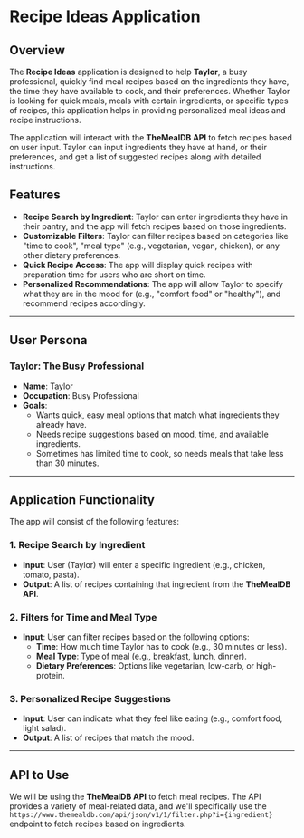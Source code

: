 # Recipe Ideas Application

## Overview

The **Recipe Ideas** application is designed to help **Taylor**, a busy professional, quickly find meal recipes based on the ingredients they have, the time they have available to cook, and their preferences. Whether Taylor is looking for quick meals, meals with certain ingredients, or specific types of recipes, this application helps in providing personalized meal ideas and recipe instructions.

The application will interact with the **TheMealDB API** to fetch recipes based on user input. Taylor can input ingredients they have at hand, or their preferences, and get a list of suggested recipes along with detailed instructions.

## Features

- **Recipe Search by Ingredient**: Taylor can enter ingredients they have in their pantry, and the app will fetch recipes based on those ingredients.
- **Customizable Filters**: Taylor can filter recipes based on categories like "time to cook", "meal type" (e.g., vegetarian, vegan, chicken), or any other dietary preferences.
- **Quick Recipe Access**: The app will display quick recipes with preparation time for users who are short on time.
- **Personalized Recommendations**: The app will allow Taylor to specify what they are in the mood for (e.g., "comfort food" or "healthy"), and recommend recipes accordingly.

---

## User Persona

### Taylor: The Busy Professional

- **Name**: Taylor
- **Occupation**: Busy Professional
- **Goals**:
  - Wants quick, easy meal options that match what ingredients they already have.
  - Needs recipe suggestions based on mood, time, and available ingredients.
  - Sometimes has limited time to cook, so needs meals that take less than 30 minutes.

---

## Application Functionality

The app will consist of the following features:

### 1. **Recipe Search by Ingredient**
- **Input**: User (Taylor) will enter a specific ingredient (e.g., chicken, tomato, pasta).
- **Output**: A list of recipes containing that ingredient from the **TheMealDB API**.

### 2. **Filters for Time and Meal Type**
- **Input**: User can filter recipes based on the following options:
  - **Time**: How much time Taylor has to cook (e.g., 30 minutes or less).
  - **Meal Type**: Type of meal (e.g., breakfast, lunch, dinner).
  - **Dietary Preferences**: Options like vegetarian, low-carb, or high-protein.

### 3. **Personalized Recipe Suggestions**
- **Input**: User can indicate what they feel like eating (e.g., comfort food, light salad).
- **Output**: A list of recipes that match the mood.

---

## API to Use

We will be using the **TheMealDB API** to fetch meal recipes. The API provides a variety of meal-related data, and we'll specifically use the `https://www.themealdb.com/api/json/v1/1/filter.php?i={ingredient}` endpoint to fetch recipes based on ingredients.



